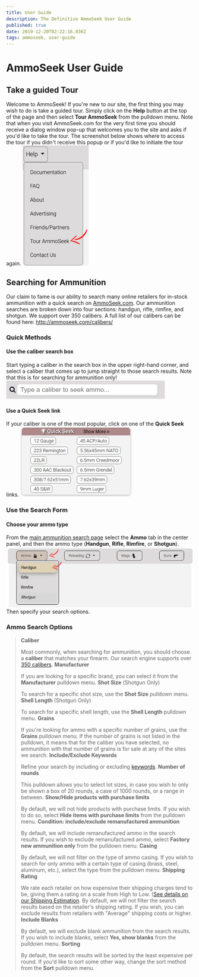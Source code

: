 ```yaml
---
title: User Guide
description: The Definitive AmmoSeek User Guide
published: true
date: 2019-12-20T02:22:16.036Z
tags: ammoseek, user-guide
---
```


# AmmoSeek User Guide

## Take a guided Tour
Welcome to AmmoSeek! If you're new to our site, the first thing you may wish to do is take a guided tour. Simply click on the **Help** button at the top of the page and then select **Tour AmmoSeek** from the pulldown menu. Note that when you visit AmmoSeek.com for the very first time you should receive a dialog window pop-up that welcomes you to the site and asks if you'd like to take the tour.
The screenshot below shows where to access the tour if you didn't receive this popup or if you'd like to initiate the tour again.
![Tourammoseekoption](/uploads/tourammoseekoption.png "Tourammoseekoption")

## Searching for Ammunition
Our claim to fame is our ability to search many online retailers for in-stock ammunition with a quick search on [AmmoSeek.com](https://ammoseek.com). Our ammunition searches are broken down into four sections: handgun, rifle, rimfire, and shotgun. We support over 350 calibers. A full list of our calibers can be found here: http://ammoseek.com/calibers/
### Quick Methods
#### Use the caliber search box
Start typing a caliber in the search box in the upper right-hand corner, and select a caliber that comes up to jump straight to those search results. Note that this is for searching for ammunition only!
![Calibersearchbox](/uploads/calibersearchbox.png "Calibersearchbox")
#### Use a Quick Seek link
If your caliber is one of the most popular, click on one of the **Quick Seek** links.
![Quickseeklinks](/uploads/quickseeklinks.png "Quickseeklinks")
### Use the Search Form
#### Choose your ammo type
From the [main ammunition search page](https://ammoseek.com/) select the **Ammo** tab in the center panel, and then the ammo type (**Handgun**, **Rifle**, **Rimfire**, or **Shotgun**).
![Formammohandgun](/uploads/formammohandgun.png "Formammohandgun")
Then specify your search options.
### Ammo Search Options
> **Caliber**
>
> Most commonly, when searching for ammunition, you should choose a **caliber** that matches your firearm. Our search engine supports over [350 calibers](http://ammoseek.com/calibers/).
> **Manufacturer**
>
> If you are looking for a specific brand, you can select it from the **Manufacturer** pulldown menu.
> **Shot Size** (Shotgun Only)
>
> To search for a specific shot size, use the **Shot Size** pulldown menu.
> **Shell Length** (Shotgun Only)
>
> To search for a specific shell length, use the **Shell Length** pulldown menu.
> **Grains**
>
> If you're looking for ammo with a specific number of grains, use the **Grains** pulldown menu. If the number of grains is not listed in the pulldown, it means that for the caliber you have selected, no ammunition with that number of grains is for sale at any of the sites we search.
> **Include/Exclude Keywords**
>
> Refine your search by including or excluding [keywords](keywords).
> **Number of rounds**
>
> This pulldown allows you to select lot sizes, in case you wish to only be shown a box of 20 rounds, a case of 1000 rounds, or a range in between.
> **Show/Hide products with purchase limits**
>
> By default, we will not hide products with purchase limits. If you wish to do so, select **Hide items with purchase limits** from the pulldown menu.
> **Condition: include/exclude remanufactured ammunition**
>
> By default, we will include remanufactured ammo in the search results. If you wish to exclude remanufactured ammo, select **Factory new ammunition only** from the pulldown menu.
> **Casing**
>
> By default, we will not filter on the type of ammo casing. If you wish to search for only ammo with a certain type of casing (brass, steel, aluminum, etc.), select the type from the pulldown menu.
> **Shipping Rating**
>
> We rate each retailer on how expensive their shipping charges tend to be, giving them a rating on a scale from High to Low. ([See details on our Shipping Estimation](https://ammoseek.com/shipping_estimation/). By default, we will not filter the search results based on the retailer's shipping rating. If you wish, you can exclude results from retailers with "Average" shipping costs or higher.
> **Include Blanks**
>
> By default, we will exclude blank ammunition from the search results. If you wish to include blanks, select **Yes, show blanks** from the pulldown menu.
> **Sorting**
>
> By default, the search results will be sorted by the least expensive per round. If you'd like to sort some other way, change the sort method from the **Sort** pulldown menu.